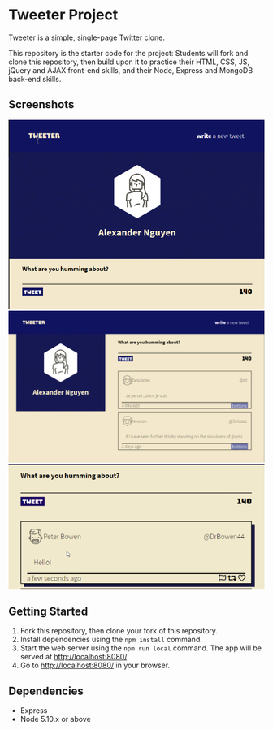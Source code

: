 # Tweeter Project

Tweeter is a simple, single-page Twitter clone.

This repository is the starter code for the project: Students will fork and clone this repository, then build upon it to practice their HTML, CSS, JS, jQuery and AJAX front-end skills, and their Node, Express and MongoDB back-end skills.

## Screenshots

!["Screenshot of Profile Picture"](https://github.com/Cernuie/tweeter/blob/master/docs/vivaldi_2021-01-29_17-18-28.png?raw=true)
!["Screenshot of Tweets in Desktop"](https://github.com/Cernuie/tweeter/blob/master/docs/vivaldi_2021-01-29_17-19-16.png?raw=true)
!["Screenshot of Tweeter in Mobile"](https://github.com/Cernuie/tweeter/blob/master/docs/vivaldi_2021-01-29_17-30-03.png?raw=true)

## Getting Started

1. Fork this repository, then clone your fork of this repository.
2. Install dependencies using the `npm install` command.
3. Start the web server using the `npm run local` command. The app will be served at <http://localhost:8080/>.
4. Go to <http://localhost:8080/> in your browser.

## Dependencies

- Express
- Node 5.10.x or above

